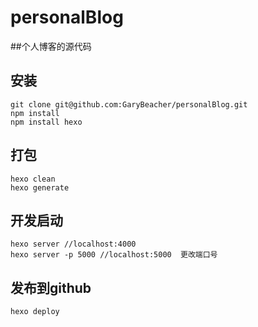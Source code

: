 # personalBlog
##个人博客的源代码

## 安装
    git clone git@github.com:GaryBeacher/personalBlog.git
    npm install
    npm install hexo

## 打包
    hexo clean
    hexo generate

## 开发启动
    hexo server //localhost:4000
    hexo server -p 5000 //localhost:5000  更改端口号
## 发布到github
    hexo deploy